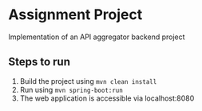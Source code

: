 # Assignment Project
Implementation of an API aggregator backend project 

## Steps to run
1. Build the project using
   `mvn clean install`
2. Run using `mvn spring-boot:run`
3. The web application is accessible via localhost:8080